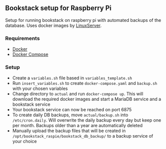 ## Bookstack setup for Raspberry Pi

Setup for running bookstack on raspberry pi with automated backups of the database. Uses docker images by [LinuxServer](LinuxServer.io).

### Requirements
* [Docker](https://www.docker.com/)
* [Docker Compose](https://docs.docker.com/compose/install/)

### Setup
* Create a `variables.sh` file based in `variables_template.sh`
* Run `insert_variables.sh` to create `docker-compose.yaml` and `backup.sh` with your chosen variables
* Change directory to `actual` and run `docker-compose up`. This will download the required docker images and start a MariaDB service and a bookstack service
* Your bookstack service can now be reached on port 6875
* To create daily DB backups, move `actual/backup.sh` into `/etc/cron.daily`. Will overwrite the daily backup every day but keep one per month. Backups older than a year are automatically deleted
* Manually upload the backup files that will be created in `/opt/bookstack_raspie/bookstack_db_backup/` to a backup service of your choice